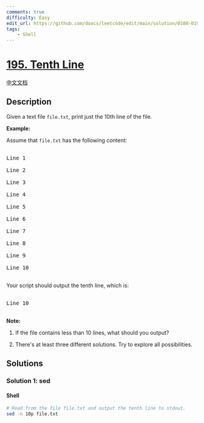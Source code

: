 ```yaml
---
comments: true
difficulty: Easy
edit_url: https://github.com/doocs/leetcode/edit/main/solution/0100-0199/0195.Tenth%20Line/README_EN.md
tags:
    - Shell
---
```


<!-- problem:start -->

# [195. Tenth Line](https://leetcode.com/problems/tenth-line)

[中文文档](/solution/0100-0199/0195.Tenth%20Line/README.md)

## Description

<!-- description:start -->

<p>Given a text file&nbsp;<code>file.txt</code>, print&nbsp;just the 10th line of the&nbsp;file.</p>

<p><strong class="example">Example:</strong></p>

<p>Assume that <code>file.txt</code> has the following content:</p>

<pre>

Line 1

Line 2

Line 3

Line 4

Line 5

Line 6

Line 7

Line 8

Line 9

Line 10

</pre>

<p>Your script should output the tenth line, which is:</p>

<pre>

Line 10

</pre>

<div class="spoilers"><b>Note:</b><br />

1. If the file contains less than 10 lines, what should you output?<br />

2. There&#39;s at least three different solutions. Try to explore all possibilities.</div>

<!-- description:end -->

## Solutions

<!-- solution:start -->

### Solution 1: sed

<!-- tabs:start -->

#### Shell

```bash
# Read from the file file.txt and output the tenth line to stdout.
sed -n 10p file.txt
```

<!-- tabs:end -->

<!-- solution:end -->

<!-- problem:end -->

